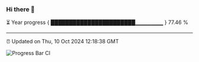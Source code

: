 ### Hi there 👋

⏳ Year progress { ███████████████████████▁▁▁▁▁▁▁ } 77.46 %

---

⏰ Updated on Thu, 10 Oct 2024 12:18:38 GMT

![Progress Bar CI](https://github.com/Shyam-Makwana/GitHub-Actions-Demo/workflows/Progress%20Bar%20CI/badge.svg)
